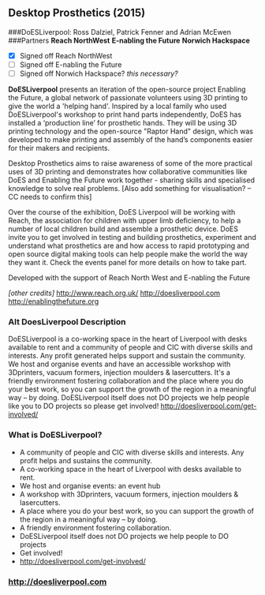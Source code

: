 ## Desktop Prosthetics (2015)
###DoESLiverpool: Ross Dalziel, Patrick Fenner and Adrian McEwen
###Partners
**Reach NorthWest** 
**E-nabling the Future**
**Norwich Hackspace**
* [x] Signed off Reach NorthWest  
* [ ] Signed off E-nabling the Future
* [ ] Signed off Norwich Hackspace? *this necessary?*

**DoESLiverpool** presents an iteration of the open-source project Enabling the Future, a global network of passionate volunteers using 3D printing to give the world a 'helping hand'. Inspired by a local family who used DoESLiverpool's workshop to print hand parts independently, DoES has installed a ‘production line’ for prosthetic hands. They will be using 3D printing technology and the open-source "Raptor Hand" design, which was developed to make printing and assembly of the hand’s components easier for their makers and recipients.

Desktop Prosthetics aims to raise awareness of some of the more practical uses of 3D printing and demonstrates how collaborative communities like DoES and Enabling the Future work together - sharing skills and specialised knowledge to solve real problems.
[Also add something for visualisation? – CC needs to confirm this]

Over the course of the exhibition, DoES Liverpool will be working with Reach, the association for children with upper limb deficiency, to help a number of local children build and assemble a prosthetic device. DoES invite you to get involved in testing and building prosthetics, experiment and understand what prosthetics are and how access to rapid prototyping and open source digital making tools can help people make the world the way they want it. Check the events panel for more details on how to take part.

Developed with the support of Reach North West and E-nabling the Future 

*[other credits]*
http://www.reach.org.uk/
http://doesliverpool.com
http://enablingthefuture.org

### Alt DoesLiverpool Description
DoESLiverpool is a co-working space in the heart of Liverpool with desks available to rent and a community of people and CIC with diverse skills and interests. Any profit generated helps support and sustain the community. We host and organise events and have an accessible workshop with 3Dprinters, vacuum formers, injection moulders & lasercutters. It's a friendly environment fostering collaboration and the place where you do your best work, so you can support the growth of the region in a meaningful way – by doing. DoESLiverpool itself does not DO projects we help people like you to DO projects so please get involved! http://doesliverpool.com/get-involved/

### What is DoESLiverpool?

* A community of people and CIC with diverse skills and interests. Any profit helps and sustains the community.
* A co-working space in the heart of Liverpool with desks available to rent. 
* We host and organise events: an event hub
* A workshop with 3Dprinters, vacuum formers, injection moulders & lasercutters.
* A place where you do your best work, so you can support the growth of the region in a meaningful way – by doing.
* A friendly environment fostering collaboration.
* DoESLiverpool itself does not DO projects we help people to DO projects
* Get involved!
* http://doesliverpool.com/get-involved/

### http://doesliverpool.com
